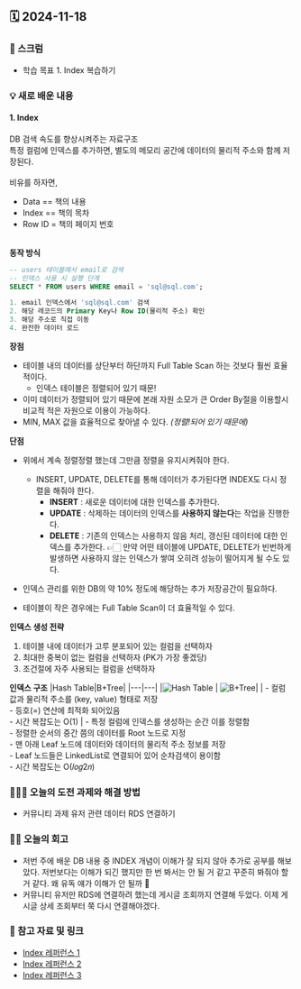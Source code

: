 ## 🗓️ 2024-11-18

### 🐌 스크럼

- 학습 목표 1. Index 복습하기

### 💡 새로 배운 내용

#### 1. Index

DB 검색 속도를 향상시켜주는 자료구조 <br />
특정 컬럼에 인덱스를 추가하면, 별도의 메모리 공간에 데이터의 물리적 주소와 함께 저장된다. <br />
<br />
비유를 하자면,

- Data == 책의 내용
- Index == 책의 목차
- Row ID = 책의 페이지 번호
  <br />
  <br />

**동작 방식**

```sql
-- users 테이블에서 email로 검색
-- 인덱스 사용 시 실행 단계
SELECT * FROM users WHERE email = 'sql@sql.com';

1. email 인덱스에서 'sql@sql.com' 검색
2. 해당 레코드의 Primary Key나 Row ID(물리적 주소) 확인
3. 해당 주소로 직접 이동
4. 완전한 데이터 로드
```

**장점**

- 테이블 내의 데이터를 상단부터 하단까지 Full Table Scan 하는 것보다 훨씬 효율적이다.
  - 인덱스 테이블은 정렬되어 있기 때문!
- 이미 데이터가 정렬되어 있기 때문에 본래 자원 소모가 큰 Order By절을 이용할시 비교적 적은 자원으로 이용이 가능하다.
- MIN, MAX 값을 효율적으로 찾아낼 수 있다. _(정렬!되어 있기 때문에)_

**단점**

- 위에서 계속 정렬정렬 했는데 그만큼 정렬을 유지시켜줘야 한다.

  - INSERT, UPDATE, DELETE를 통해 데이터가 추가된다면 INDEX도 다시 정렬을 해줘야 한다.
    - **INSERT** : 새로운 데이터에 대한 인덱스를 추가한다.
    - **UPDATE** : 삭제하는 데이터의 인덱스를 **사용하지 않는다**는 작업을 진행한다.
    - **DELETE** : 기존의 인덱스는 사용하지 않음 처리, 갱신된 데이터에 대한 인덱스를 추가한다.
      👉🏻 만약 어떤 테이블에 UPDATE, DELETE가 빈번하게 발생하면 사용하지 않는 인덱스가 쌓여 오히려 성능이 떨어지게 될 수도 있다.

- 인덱스 관리를 위한 DB의 약 10% 정도에 해당하는 추가 저장공간이 필요하다.
- 테이블이 작은 경우에는 Full Table Scan이 더 효율적일 수 있다.

**인덱스 생성 전략**

1. 테이블 내에 데이터가 고루 분포되어 있는 컬럼을 선택하자
2. 최대한 중복이 없는 컬럼을 선택하자 (PK가 가장 좋겠당)
3. 조건절에 자주 사용되는 컬럼을 선택하자

**인덱스 구조**
|Hash Table|B+Tree|
|---|---|
|![Hash Table](https://velog.velcdn.com/images%2Falicesykim95%2Fpost%2F21578204-a137-4e99-8017-263c441c1bab%2F%EB%8B%A4%EC%9A%B4%EB%A1%9C%EB%93%9C.png) | ![B+Tree](https://img1.daumcdn.net/thumb/R1280x0/?scode=mtistory2&fname=https%3A%2F%2Fblog.kakaocdn.net%2Fdn%2Fd78iJ0%2FbtqKRYbLdM9%2FnIvz1M4gffMl4YHS77JSfK%2Fimg.png)|
| - 컬럼 값과 물리적 주소를 (key, value) 형태로 저장 <br /> - 등호(=) 연산에 최적화 되어있음 <br /> - 시간 복잡도는 O(1) | - 특정 컬럼에 인덱스를 생성하는 순간 이를 정렬함 <br /> - 정렬한 순서의 중간 쯤의 데이터를 Root 노드로 지정 <br /> - 맨 아래 Leaf 노드에 데이터와 데이터의 물리적 주소 정보를 저장 <br /> - Leaf 노드들은 LinkedList로 연결되어 있어 순차검색이 용이함 <br /> - 시간 복잡도는 O(𝑙𝑜𝑔2𝑛)

### 👩🏻‍💻 오늘의 도전 과제와 해결 방법

- 커뮤니티 과제 유저 관련 데이터 RDS 연결하기

### 👏🏻 오늘의 회고

- 저번 주에 배운 DB 내용 중 INDEX 개념이 이해가 잘 되지 않아 추가로 공부를 해보았다. 저번보다는 이해가 되긴 했지만 한 번 봐서는 안 될 거 같고 꾸준히 봐줘야 할 거 같다. 왜 유독 얘가 이해가 안 될까 🤔
- 커뮤니티 유저만 RDS에 연결하려 했는데 게시글 조회까지 연결해 두었다. 이제 게시글 상세 조회부터 쭉 다시 연결해야겠다.

### 🔗 참고 자료 및 링크

- [Index 레퍼런스 1](https://coding-factory.tistory.com/746)
- [Index 레퍼런스 2](https://velog.io/@alicesykim95/DB-%EC%9D%B8%EB%8D%B1%EC%8A%A4Index%EB%9E%80)
- [Index 레퍼런스 3](https://mangkyu.tistory.com/96)
